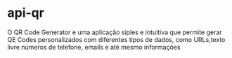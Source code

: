# api-qr
O QR Code Generator e uma aplicação siples e intuitiva que permite gerar QE Codes personalizados com diferentes tipos de dados, como URLs,texto livre números de telefone, emails e até mesmo informações 
